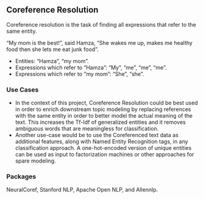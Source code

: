 ## Coreference Resolution
Coreference resolution is the task of finding all expressions that refer to the same entity.

“My mom is the best!”, said Hamza, “She wakes me up, makes me healthy food then she lets me eat junk food”.

- Entities: “Hamza”, “my mom”.
- Expressions which refer to “Hamza”: “My”, “me”, “me”, “me”.
- Expressions which refer to “my mom”: “She”, “she”.

### Use Cases
- In the context of this project, Coreference Resolution could be best used in order to enrich downstream topic modeling by replacing references with the same entity in order to better model the actual meaning of the text. This increases the Tf-Idf of generalized entities and it removes ambiguous words that are meaningless for classification.
- Another use-case would be to use the Coreferenced text data as additional features, along with Named Entity Recognition tags, in any classification approach. A one-hot-encoded version of unique entities can be used as input to factorization machines or other approaches for spare modeling.

### Packages
NeuralCoref, Stanford NLP, Apache Open NLP, and Allennlp.

